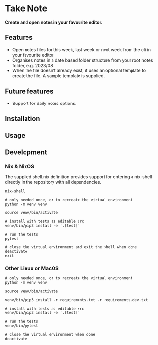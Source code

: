 # Take Note
**Create and open notes in your favourite editor.**

## Features

- Open notes files for this week, last week or next week from the cli in your favourite editor
- Organises notes in a date based folder structure from your root notes folder, e.g. 2023/08
- When the file doesn't already exist, it uses an optional template to create the file. A sample template is supplied.

## Future features

- Support for daily notes options.

## Installation


## Usage



## Development

### Nix & NixOS

The supplied shell.nix definition provides support for entering a nix-shell directly in the repository with all dependencies.

````
nix-shell

# only needed once, or to recreate the virtual environment
python -m venv venv 

source venv/bin/activate

# install with tests as editable src
venv/bin/pip3 install -e '.[test]'

# run the tests
pytest

# close the virtual environment and exit the shell when done
deactivate
exit
````


### Other Linux or MacOS

````
# only needed once, or to recreate the virtual environment
python -m venv venv 

source venv/bin/activate

venv/bin/pip3 install -r requirements.txt -r requirements.dev.txt

# install with tests as editable src
venv/bin/pip3 install -e '.[test]'

# run the tests
venv/bin/pytest

# close the virtual environment when done
deactivate
````

